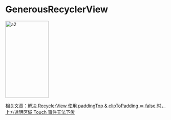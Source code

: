 # GenerousRecyclerView
<a href="http://ww2.sinaimg.cn/bmiddle/86e2ff85gw1exa882czclg20790cv7wi.gif"><img class="wp-image-1204 alignright" src="http://ww2.sinaimg.cn/bmiddle/86e2ff85gw1exa882czclg20790cv7wi.gif" alt="a2" width="135" height="240" /></a>

相关文章：[解决 RecyclerView 使用 paddingTop & clipToPadding ＝ false 时，上方透明区域 Touch 事件无法下传](http://drakeet.me/fix-recyclerview-use-paddingtop-cliptopadding-false-touch-event)
